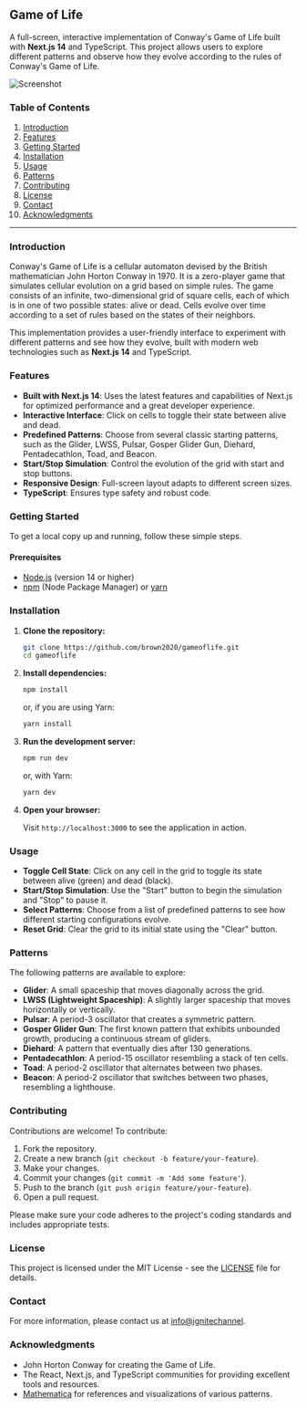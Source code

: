 ## Game of Life

A full-screen, interactive implementation of Conway's Game of Life built with **Next.js 14** and TypeScript. This project allows users to explore different patterns and observe how they evolve according to the rules of Conway's Game of Life.

![Screenshot](screenshot.png)

### Table of Contents

1. [Introduction](#introduction)
2. [Features](#features)
3. [Getting Started](#getting-started)
4. [Installation](#installation)
5. [Usage](#usage)
6. [Patterns](#patterns)
7. [Contributing](#contributing)
8. [License](#license)
9. [Contact](#contact)
10. [Acknowledgments](#acknowledgments)

---

### Introduction

Conway's Game of Life is a cellular automaton devised by the British mathematician John Horton Conway in 1970. It is a zero-player game that simulates cellular evolution on a grid based on simple rules. The game consists of an infinite, two-dimensional grid of square cells, each of which is in one of two possible states: alive or dead. Cells evolve over time according to a set of rules based on the states of their neighbors.

This implementation provides a user-friendly interface to experiment with different patterns and see how they evolve, built with modern web technologies such as **Next.js 14** and TypeScript.

### Features

- **Built with Next.js 14**: Uses the latest features and capabilities of Next.js for optimized performance and a great developer experience.
- **Interactive Interface**: Click on cells to toggle their state between alive and dead.
- **Predefined Patterns**: Choose from several classic starting patterns, such as the Glider, LWSS, Pulsar, Gosper Glider Gun, Diehard, Pentadecathlon, Toad, and Beacon.
- **Start/Stop Simulation**: Control the evolution of the grid with start and stop buttons.
- **Responsive Design**: Full-screen layout adapts to different screen sizes.
- **TypeScript**: Ensures type safety and robust code.

### Getting Started

To get a local copy up and running, follow these simple steps.

#### Prerequisites

- [Node.js](https://nodejs.org/) (version 14 or higher)
- [npm](https://www.npmjs.com/) (Node Package Manager) or [yarn](https://yarnpkg.com/)

### Installation

1. **Clone the repository:**

   ```bash
   git clone https://github.com/brown2020/gameoflife.git
   cd gameoflife
   ```

2. **Install dependencies:**

   ```bash
   npm install
   ```

   or, if you are using Yarn:

   ```bash
   yarn install
   ```

3. **Run the development server:**

   ```bash
   npm run dev
   ```

   or, with Yarn:

   ```bash
   yarn dev
   ```

4. **Open your browser:**

   Visit `http://localhost:3000` to see the application in action.

### Usage

- **Toggle Cell State**: Click on any cell in the grid to toggle its state between alive (green) and dead (black).
- **Start/Stop Simulation**: Use the "Start" button to begin the simulation and "Stop" to pause it.
- **Select Patterns**: Choose from a list of predefined patterns to see how different starting configurations evolve.
- **Reset Grid**: Clear the grid to its initial state using the "Clear" button.

### Patterns

The following patterns are available to explore:

- **Glider**: A small spaceship that moves diagonally across the grid.
- **LWSS (Lightweight Spaceship)**: A slightly larger spaceship that moves horizontally or vertically.
- **Pulsar**: A period-3 oscillator that creates a symmetric pattern.
- **Gosper Glider Gun**: The first known pattern that exhibits unbounded growth, producing a continuous stream of gliders.
- **Diehard**: A pattern that eventually dies after 130 generations.
- **Pentadecathlon**: A period-15 oscillator resembling a stack of ten cells.
- **Toad**: A period-2 oscillator that alternates between two phases.
- **Beacon**: A period-2 oscillator that switches between two phases, resembling a lighthouse.

### Contributing

Contributions are welcome! To contribute:

1. Fork the repository.
2. Create a new branch (`git checkout -b feature/your-feature`).
3. Make your changes.
4. Commit your changes (`git commit -m 'Add some feature'`).
5. Push to the branch (`git push origin feature/your-feature`).
6. Open a pull request.

Please make sure your code adheres to the project's coding standards and includes appropriate tests.

### License

This project is licensed under the MIT License - see the [LICENSE](LICENSE) file for details.

### Contact

For more information, please contact us at [info@ignitechannel](mailto:info@ignitechannel).

### Acknowledgments

- John Horton Conway for creating the Game of Life.
- The React, Next.js, and TypeScript communities for providing excellent tools and resources.
- [Mathematica](https://www.wolfram.com/mathematica/) for references and visualizations of various patterns.
